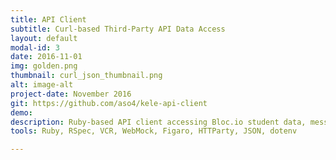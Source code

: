 ```yaml
---
title: API Client
subtitle: Curl-based Third-Party API Data Access
layout: default
modal-id: 3
date: 2016-11-01
img: golden.png
thumbnail: curl_json_thumbnail.png
alt: image-alt
project-date: November 2016
git: https://github.com/aso4/kele-api-client
demo:
description: Ruby-based API client accessing Bloc.io student data, messaging system, and more. Parse data from JSON to Ruby hashes.
tools: Ruby, RSpec, VCR, WebMock, Figaro, HTTParty, JSON, dotenv

---
```

